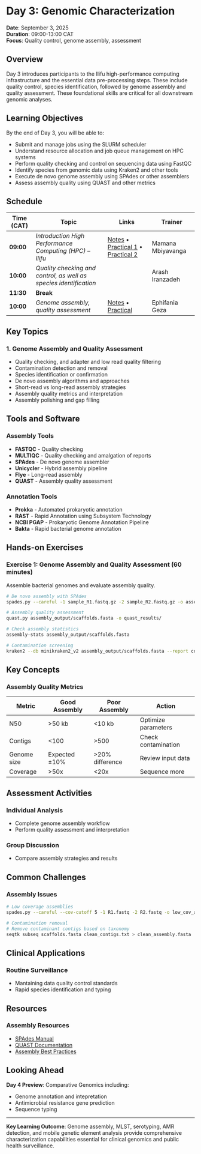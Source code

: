 # Day 3: Genomic Characterization

**Date**: September 3, 2025  
**Duration**: 09:00-13:00 CAT  
**Focus**: Quality control, genome assembly, assessment 

## Overview

Day 3 introduces participants to the Ilifu high-performance computing infrastructure and the essential data pre-processing steps. These include quality control, species identification, followed by genome assembly and quality assessment. These foundational skills are critical for all downstream genomic analyses.

## Learning Objectives

By the end of Day 3, you will be able to:

- Submit and manage jobs using the SLURM scheduler
- Understand resource allocation and job queue management on HPC systems
- Perform quality checking and control on sequencing data using FastQC
- Identify species from genomic data using Kraken2 and other tools
- Execute de novo genome assembly using SPAdes or other assemblers
- Assess assembly quality using QUAST and other metrics

## Schedule

| Time (CAT) | Topic | Links | Trainer |
|------------|-------|-------|---------|
| **09:00** | *Introduction High Performance Computing (HPC) – Ilifu* | [Notes](../../day2/hpc-ilifu-training.md) • [Practical 1](../../day2/slurm-practical-tutorial.md) • [Practical 2](../../day2/unix-commands-pathogen-examples.md) | Mamana Mbiyavanga |
| **10:00** | *Quality checking and control, as well as species identification* | | Arash Iranzadeh |
| **11:30** | **Break** | | |
| **10:00** | *Genome assembly, quality assessment* | [Notes](../../day3/genome_assembly_notes.md)  • [Practical](../../day3/practical_genome_assmbly.md) | Ephifania Geza |

## Key Topics

### 1. Genome Assembly and Quality Assessment
- Quality checking, and adapter and low read quality filtering
- Contamination detection and removal
- Species identification or confirmation
- De novo assembly algorithms and approaches
- Short-read vs long-read assembly strategies
- Assembly quality metrics and interpretation
- Assembly polishing and gap filling


## Tools and Software

### Assembly Tools
- **FASTQC** - Quality checking
- **MULTIQC** - Quality checking and amalgation of reports
- **SPAdes** - De novo genome assembler
- **Unicycler** - Hybrid assembly pipeline
- **Flye** - Long-read assembly
- **QUAST** - Assembly quality assessment

### Annotation Tools
- **Prokka** - Automated prokaryotic annotation
- **RAST** - Rapid Annotation using Subsystem Technology
- **NCBI PGAP** - Prokaryotic Genome Annotation Pipeline
- **Bakta** - Rapid bacterial genome annotation

## Hands-on Exercises

### Exercise 1: Genome Assembly and Quality Assessment (60 minutes)
Assemble bacterial genomes and evaluate assembly quality.

```bash
# De novo assembly with SPAdes
spades.py --careful -1 sample_R1.fastq.gz -2 sample_R2.fastq.gz -o assembly_output/

# Assembly quality assessment
quast.py assembly_output/scaffolds.fasta -o quast_results/

# Check assembly statistics
assembly-stats assembly_output/scaffolds.fasta

# Contamination screening
kraken2 --db minikraken2_v2 assembly_output/scaffolds.fasta --report contamination_check.txt
```



## Key Concepts

### Assembly Quality Metrics
| Metric | Good Assembly | Poor Assembly | Action |
|--------|---------------|---------------|--------|
| N50 | >50 kb | <10 kb | Optimize parameters |
| Contigs | <100 | >500 | Check contamination |
| Genome size | Expected ±10% | >20% difference | Review input data |
| Coverage | >50x | <20x | Sequence more |


## Assessment Activities

### Individual Analysis
- Complete genome assembly workflow
- Perform quality assessment and interpretation

### Group Discussion
- Compare assembly strategies and results

## Common Challenges

### Assembly Issues
```bash
# Low coverage assemblies
spades.py --careful --cov-cutoff 5 -1 R1.fastq -2 R2.fastq -o low_cov_assembly/

# Contamination removal
# Remove contaminant contigs based on taxonomy
seqtk subseq scaffolds.fasta clean_contigs.txt > clean_assembly.fasta
```


## Clinical Applications

### Routine Surveillance
- Mantaining data quality control standards
- Rapid species identification and typing

## Resources

### Assembly Resources
- [SPAdes Manual](http://cab.spbu.ru/software/spades/)
- [QUAST Documentation](http://quast.sourceforge.net/)
- [Assembly Best Practices](https://github.com/rrwick/Perfect-bacterial-genome-tutorial)

## Looking Ahead

**Day 4 Preview**: Comparative Genomics including:
- Genome annotation and intepretation
- Antimicrobial resistance gene prediction
- Sequence typing

---

**Key Learning Outcome**: Genome assembly, MLST, serotyping, AMR detection, and mobile genetic element analysis provide comprehensive characterization capabilities essential for clinical genomics and public health surveillance.
